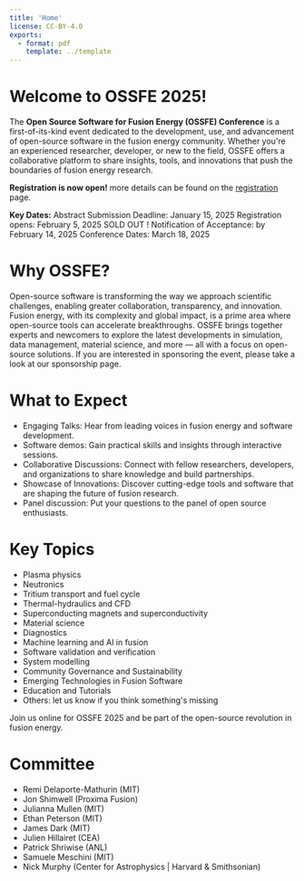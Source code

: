 ```yaml
---
title: 'Home'
license: CC-BY-4.0
exports:
  - format: pdf
    template: ../template
---
```


# Welcome to OSSFE 2025!
The **Open Source Software for Fusion Energy (OSSFE) Conference** is a first-of-its-kind event dedicated to the development, use, and advancement of open-source software in the fusion energy community. Whether you're an experienced researcher, developer, or new to the field, OSSFE offers a collaborative platform to share insights, tools, and innovations that push the boundaries of fusion energy research.

**Registration is now open!** more details can be found on the [registration](registration.md) page.

**Key Dates:**
Abstract Submission Deadline: January 15, 2025
Registration opens: February 5, 2025 SOLD OUT !
Notification of Acceptance: by February 14, 2025
Conference Dates: March 18, 2025

# Why OSSFE?
Open-source software is transforming the way we approach scientific challenges, enabling greater collaboration, transparency, and innovation. Fusion energy, with its complexity and global impact, is a prime area where open-source tools can accelerate breakthroughs. OSSFE brings together experts and newcomers to explore the latest developments in simulation, data management, material science, and more — all with a focus on open-source solutions. If you are interested in sponsoring the event, please take a look at our sponsorship page.

# What to Expect
 - Engaging Talks: Hear from leading voices in fusion energy and software development.
 - Software demos: Gain practical skills and insights through interactive sessions.
 - Collaborative Discussions: Connect with fellow researchers, developers, and organizations to share knowledge and build partnerships.
 - Showcase of Innovations: Discover cutting-edge tools and software that are shaping the future of fusion research.
 - Panel discussion: Put your questions to the panel of open source enthusiasts.

# Key Topics
 - Plasma physics
 - Neutronics
 - Tritium transport and fuel cycle
 - Thermal-hydraulics and CFD
 - Superconducting magnets and superconductivity
 - Material science
 - Diagnostics
 - Machine learning and AI in fusion
 - Software validation and verification
 - System modelling
 - Community Governance and Sustainability
 - Emerging Technologies in Fusion Software
 - Education and Tutorials
 - Others: let us know if you think something's missing

Join us online for OSSFE 2025 and be part of the open-source revolution in fusion energy.

# Committee
 - Remi Delaporte-Mathurin (MIT)
 - Jon Shimwell (Proxima Fusion) 
 - Julianna Mullen (MIT) 
 - Ethan Peterson (MIT) 
 - James Dark (MIT) 
 - Julien Hillairet (CEA) 
 - Patrick Shriwise (ANL) 
 - Samuele Meschini (MIT) 
 - Nick Murphy (Center for Astrophysics | Harvard & Smithsonian) 